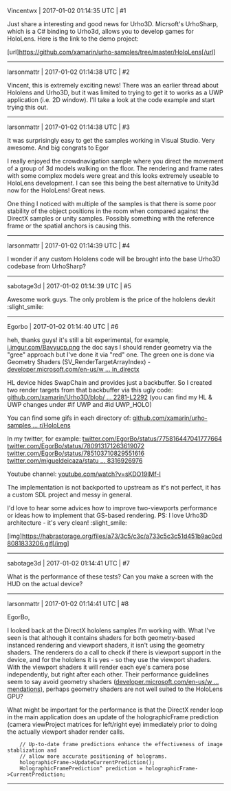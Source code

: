Vincentwx | 2017-01-02 01:14:35 UTC | #1

Just share a interesting and good news for Urho3D. Micrsoft's UrhoSharp, which is a C# binding to Urho3d, allows you to develop games for HoloLens. Here is the link to the demo project:

[url]https://github.com/xamarin/urho-samples/tree/master/HoloLens[/url]

-------------------------

larsonmattr | 2017-01-02 01:14:38 UTC | #2

Vincent, this is extremely exciting news!  There was an earlier thread about Hololens and Urho3D, but it was limited to trying to get it to works as a UWP application (i.e. 2D window).  I'll take a look at the code example and start trying this out.

-------------------------

larsonmattr | 2017-01-02 01:14:38 UTC | #3

It was surprisingly easy to get the samples working in Visual Studio.  Very awesome.  And big congrats to Egor

I really enjoyed the crowdnavigation sample where you direct the movement of a group of 3d models walking on the floor.   The rendering and frame rates with some complex models were great and this looks extremely useable to HoloLens development.  I can see this being the best alternative to Unity3d now for the HoloLens!  Great news.

One thing I noticed with multiple of the samples is that there is some poor stability of the object positions in the room when compared against the DirectX samples or unity samples.   Possibly something with the reference frame or the spatial anchors is causing this.

-------------------------

larsonmattr | 2017-01-02 01:14:39 UTC | #4

I wonder if any custom Hololens code will be brought into the base Urho3D codebase from UrhoSharp?

-------------------------

sabotage3d | 2017-01-02 01:14:39 UTC | #5

Awesome work guys. The only problem is the price of the hololens devkit :slight_smile:

-------------------------

Egorbo | 2017-01-02 01:14:40 UTC | #6

heh, thanks guys!
it's still a bit experimental,
for example, [i.imgur.com/Bavyucp.png](http://i.imgur.com/Bavyucp.png) the doc says I should render geometry via the "gree" approach but I've done it via "red" one. 
The green one is done via Geometry Shaders (SV_RenderTargetArrayIndex) - [developer.microsoft.com/en-us/w ... in_directx](https://developer.microsoft.com/en-us/windows/holographic/rendering_in_directx)

HL device hides SwapChain and provides just a backbuffer. So I created two render targets from that backbuffer via this ugly code:
[github.com/xamarin/Urho3D/blob/ ... 2281-L2292](https://github.com/xamarin/Urho3D/blob/master/Source/Urho3D/Graphics/Direct3D11/D3D11Graphics.cpp#L2281-L2292)
(you can find my HL & UWP changes under #if UWP and #id UWP_HOLO)

You can find some gifs in each directory of:
[github.com/xamarin/urho-samples ... r/HoloLens](https://github.com/xamarin/urho-samples/tree/master/HoloLens)

In my twitter, for example:
[twitter.com/EgorBo/status/775816447041777664](https://twitter.com/EgorBo/status/775816447041777664)
[twitter.com/EgorBo/status/780913171263619072](https://twitter.com/EgorBo/status/780913171263619072)
[twitter.com/EgorBo/status/785103710829551616](https://twitter.com/EgorBo/status/785103710829551616)
[twitter.com/migueldeicaza/statu ... 8316926976](https://twitter.com/migueldeicaza/status/775383058316926976)

Youtube channel:
[youtube.com/watch?v=sKDO19lMf-I](https://www.youtube.com/watch?v=sKDO19lMf-I)

The implementation is not backported to upstream as it's not perfect, it has a custom SDL project and messy in general.

I'd love to hear some advices how to improve two-viewports performance or ideas how to implement that GS-based rendering.
PS: I love Urho3D architecture - it's very clean! :slight_smile:

[img]https://habrastorage.org/files/a73/3c5/c3c/a733c5c3c51d451b9ac0cd8081833206.gif[/img]

-------------------------

sabotage3d | 2017-01-02 01:14:41 UTC | #7

What is the performance of these tests? Can you make a screen with the HUD on the actual device?

-------------------------

larsonmattr | 2017-01-02 01:14:41 UTC | #8

EgorBo,

I looked back at the DirectX hololens samples I'm working with.  What I've seen is that although it contains shaders for both geometry-based instanced rendering and viewport shaders, it isn't using the geometry shaders.  The renderers do a call to check if there is viewport support in the device, and for the hololens it is yes - so they use the viewport shaders.  With the viewport shaders it will render each eye's camera pose independently, but right after each other.  Their performance guidelines seem to say avoid geometry shaders ([developer.microsoft.com/en-us/w ... mendations](https://developer.microsoft.com/en-us/windows/holographic/performance_recommendations)), perhaps geometry shaders are not well suited to the HoloLens GPU?

What might be important for the performance is that the DirectX render loop in the main application does an update of the holographicFrame prediction (camera viewProject matrices for left/right eye) immediately prior to doing the actually viewport shader render calls.

        // Up-to-date frame predictions enhance the effectiveness of image stablization and
        // allow more accurate positioning of holograms.
        holographicFrame->UpdateCurrentPrediction();
        HolographicFramePrediction^ prediction = holographicFrame->CurrentPrediction;

-------------------------

